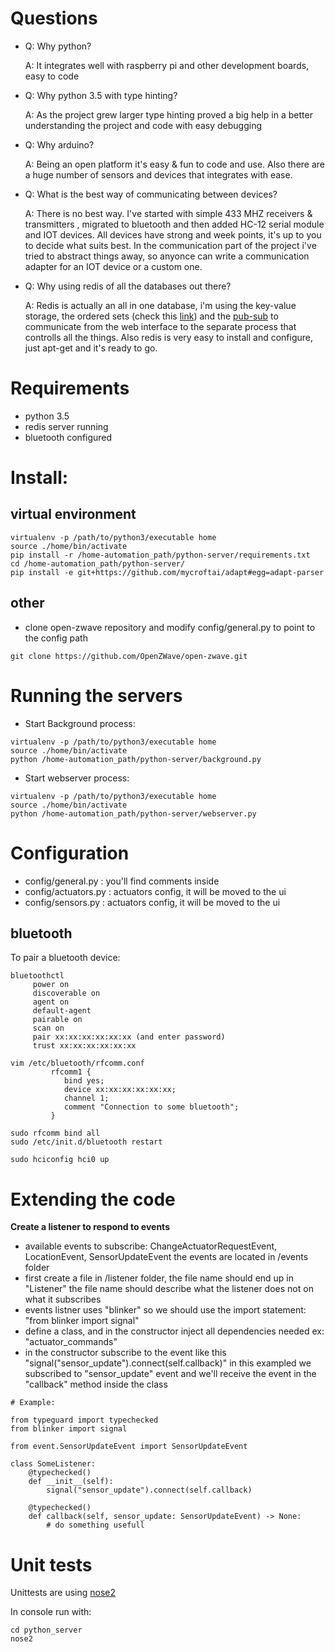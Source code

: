 # Questions
* Q: Why python?

  A: It integrates well with raspberry pi and other development boards, 
  easy to code 

* Q: Why python 3.5 with type hinting?

  A: As the project grew larger type hinting proved a big help in a better 
  understanding the project and code with easy debugging

* Q: Why arduino?

  A: Being an open platform it's easy & fun to code and use. Also there are 
     a huge number of sensors and devices that integrates with ease.
     
* Q: What is the best way of communicating between devices?
  
  A: There is no best way. I've started with simple 433 MHZ receivers & transmitters 
  , migrated to bluetooth and then added HC-12 serial module and IOT devices. 
  All devices have strong and week points, it's up to you to decide what suits best.
  In the communication part of the project i've tried to abstract things away, so anyonce
  can write a communication adapter for an IOT device or a custom one.

* Q: Why using redis of all the databases out there?

  A: Redis is actually an all in one database, i'm using the key-value storage, 
  the ordered sets (check this [link](https://redis.io/topics/data-types)) and the [pub-sub](https://redis.io/topics/pubsub) 
  to communicate from the web interface to the separate process that controlls 
  all the things. 
  Also redis is very easy to install and configure, just apt-get and it's ready to go.

# Requirements
* python 3.5
* redis server running
* bluetooth configured

# Install: 
## virtual environment
````
virtualenv -p /path/to/python3/executable home
source ./home/bin/activate
pip install -r /home-automation_path/python-server/requirements.txt
cd /home-automation_path/python-server/
pip install -e git+https://github.com/mycroftai/adapt#egg=adapt-parser
````

## other 
* clone open-zwave repository and modify config/general.py to point to the config path
````
git clone https://github.com/OpenZWave/open-zwave.git
````



# Running the servers
* Start Background process:
````
virtualenv -p /path/to/python3/executable home
source ./home/bin/activate
python /home-automation_path/python-server/background.py
````
* Start webserver process: 
````
virtualenv -p /path/to/python3/executable home
source ./home/bin/activate
python /home-automation_path/python-server/webserver.py
````

# Configuration 

* config/general.py : you'll find comments inside
* config/actuators.py : actuators config, it will be moved to the ui
* config/sensors.py : actuators config, it will be moved to the ui

## bluetooth
To pair a bluetooth device:
```` 
bluetoothctl
     power on
     discoverable on
     agent on
     default-agent
     pairable on
     scan on
     pair xx:xx:xx:xx:xx:xx (and enter password)
     trust xx:xx:xx:xx:xx:xx 

vim /etc/bluetooth/rfcomm.conf
         rfcomm1 {
            bind yes;
            device xx:xx:xx:xx:xx:xx;
            channel 1;
            comment "Connection to some bluetooth";
         }

sudo rfcomm bind all
sudo /etc/init.d/bluetooth restart

sudo hciconfig hci0 up
````

# Extending the code

**Create a listener to respond to events**

* available events to subscribe: ChangeActuatorRequestEvent, LocationEvent, SensorUpdateEvent
the events are located in /events folder
* first create a file in /listener folder, the file name should end up in "Listener"
the file name should describe what the listener does not on what it subscribes
* events listner uses "blinker" so we should use the import statement: "from blinker import signal"
* define a class, and in the constructor inject all dependencies needed ex: "actuator_commands"
* in the constructor subscribe to the event like this "signal("sensor_update").connect(self.callback)"
in this exampled we subscribed to "sensor_update" event and we'll receive the event in the "callback" method
inside the class
````
# Example:

from typeguard import typechecked
from blinker import signal

from event.SensorUpdateEvent import SensorUpdateEvent

class SomeListener:
    @typechecked()
    def __init__(self):
        signal("sensor_update").connect(self.callback)

    @typechecked()
    def callback(self, sensor_update: SensorUpdateEvent) -> None:
        # do something usefull 
````


# Unit tests
Unittests are using [nose2](http://nose2.readthedocs.io/en/latest/index.html)

In console run with:
````
cd python_server
nose2
````

